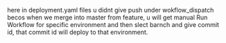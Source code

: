 here in deployment.yaml files u didnt give push under wokflow_dispatch becos when we merge into master from feature, u will get 
manual Run Workflow for specific environment and then slect barnch and give commit id, that commit id will deploy to that environment.
